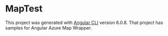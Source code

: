 # MapTest

This project was generated with [Angular CLI](https://github.com/angular/angular-cli) version 6.0.8.
That project has samples for Angular Azure Map Wrapper.


